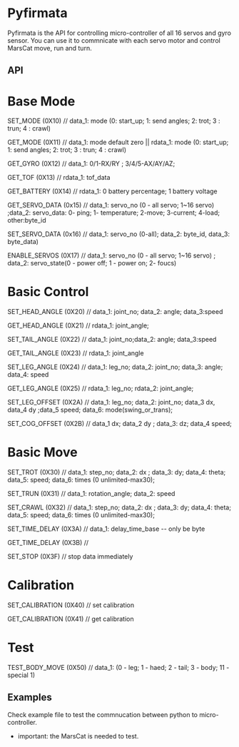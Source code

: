 <!--
Copyright (c) 2019 Elephant Robotics, Inc. All rights reserved.

Using this MarsAI source code is subject to the terms and conditions of Apache 2.0 License. Check LICENSE for more information
-->

# Pyfirmata

Pyfirmata is the API for controlling micro-controller of all 16 servos and gyro sensor. You can use it to commnicate with each servo motor and control MarsCat move, run and turn.

## API


# Base Mode
SET_MODE					(0X10)	// data_1: mode (0: start_up; 1: send angles; 2: trot; 3 : trun; 4 : crawl)

GET_MODE					(0X11)  // data_1: mode default zero || rdata_1: mode (0: start_up; 1: send angles; 2: trot; 3 : trun; 4 : crawl)

GET_GYRO					(0X12)	// data_1: 0/1-RX/RY ; 3/4/5-AX/AY/AZ; 

GET_TOF						(0X13)	// rdata_1: tof_data

GET_BATTERY					(0X14)	// rdata_1: 0 battery percentage;  1 battery voltage

GET_SERVO_DATA				(0x15)  // data_1: servo_no (0 - all servo; 1~16 servo) ;data_2: servo_data: 0- ping; 1- temperature; 2-move; 3-current; 4-load; other:byte_id

SET_SERVO_DATA				(0x16)  // data_1: servo_no (0-all); data_2: byte_id, data_3: byte_data)

ENABLE_SERVOS				(0X17)	// data_1: servo_no (0 - all servo; 1~16 servo) ; data_2: servo_state(0 - power off;  1 - power on; 2- foucs)

# Basic Control
SET_HEAD_ANGLE				(0X20)	// data_1: joint_no; data_2: angle; data_3:speed

GET_HEAD_ANGLE				(0X21)	// rdata_1: joint_angle; 

SET_TAIL_ANGLE				(0X22)	// data_1: joint_no;data_2: angle; data_3:speed

GET_TAIL_ANGLE				(0X23)	// rdata_1: joint_angle

SET_LEG_ANGLE				(0X24)	// data_1: leg_no; data_2: joint_no; data_3: angle; data_4: speed

GET_LEG_ANGLE				(0X25)	// rdata_1: leg_no; rdata_2: joint_angle;

SET_LEG_OFFSET				(0X2A)	// data_1: leg_no; data_2: joint_no; data_3 dx, data_4 dy ;data_5 speed; data_6: mode(swing_or_trans);

SET_COG_OFFSET				(0X2B)	// data_1 dx; data_2 dy ; data_3: dz; data_4 speed; 

# Basic Move
SET_TROT					(0X30)	// data_1: step_no; data_2: dx ; data_3: dy; data_4: theta; data_5: speed; data_6: times (0 unlimited-max30);  

SET_TRUN					(0X31)	// data_1: rotation_angle; data_2: speed

SET_CRAWL					(0X32)	// data_1: step_no; data_2: dx ; data_3: dy; data_4: theta; data_5: speed; data_6: times (0 unlimited-max30);  

SET_TIME_DELAY				(0X3A)	// data_1: delay_time_base  -- only be byte

GET_TIME_DELAY				(0X3B)	// 

SET_STOP					(0X3F)  // stop data immediately 

# Calibration 
SET_CALIBRATION				(0X40)	// set calibration

GET_CALIBRATION				(0X41)	// get calibration

# Test
TEST_BODY_MOVE				(0X50)	// data_1: (0 - leg; 1 - haed; 2 - tail; 3 - body; 11 - special 1)


## Examples

Check example file to test the commnucation between python to micro-controller.

- important: the MarsCat is needed to test.

